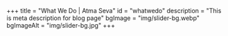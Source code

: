 +++
title = "What We Do | Atma Seva"
id = "whatwedo"
description = "This is meta description for blog page"
bgImage = "img/slider-bg.webp"
bgImageAlt = "img/slider-bg.jpg"
+++